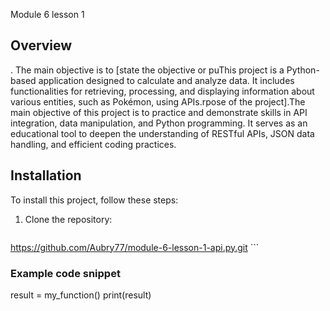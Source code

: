 Module 6 lesson 1

## Overview
. The main objective is to [state the objective or puThis project is a Python-based application designed to calculate
and analyze data. It includes functionalities for retrieving, processing, and displaying information about various entities, 
such as Pokémon, using APIs.rpose of the project].The main objective of this project is to practice and demonstrate skills in
API integration, data manipulation, and Python programming. It serves as an educational tool to deepen the understanding of
RESTful APIs, JSON data handling, and efficient coding practices.

## Installation
To install this project, follow these steps:

1. Clone the repository:
    ```bash
  https://github.com/Aubry77/module-6-lesson-1-api.py.git
    ```


### Example code snippet
result = my_function()
print(result)
